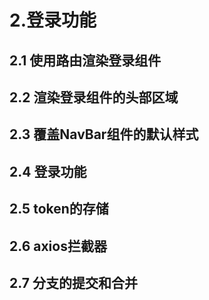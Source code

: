 # 2.登录功能

## 2.1 使用路由渲染登录组件

## 2.2 渲染登录组件的头部区域

## 2.3 覆盖NavBar组件的默认样式

## 2.4 登录功能

## 2.5 token的存储

## 2.6 axios拦截器

## 2.7 分支的提交和合并
